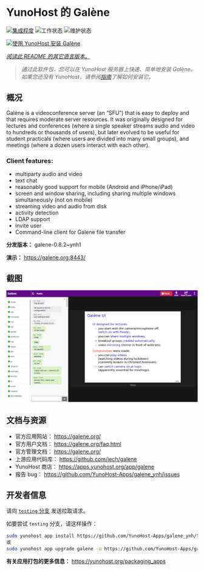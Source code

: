 <!--
注意：此 README 由 <https://github.com/YunoHost/apps/tree/master/tools/readme_generator> 自动生成
请勿手动编辑。
-->

# YunoHost 的 Galène

[![集成程度](https://dash.yunohost.org/integration/galene.svg)](https://dash.yunohost.org/appci/app/galene) ![工作状态](https://ci-apps.yunohost.org/ci/badges/galene.status.svg) ![维护状态](https://ci-apps.yunohost.org/ci/badges/galene.maintain.svg)

[![使用 YunoHost 安装 Galène](https://install-app.yunohost.org/install-with-yunohost.svg)](https://install-app.yunohost.org/?app=galene)

*[阅读此 README 的其它语言版本。](./ALL_README.md)*

> *通过此软件包，您可以在 YunoHost 服务器上快速、简单地安装 Galène。*  
> *如果您还没有 YunoHost，请参阅[指南](https://yunohost.org/install)了解如何安装它。*

## 概况

Galène is a videoconference server (an “SFU”) that is easy to deploy and that requires moderate server resources. It was originally designed for lectures and conferences (where a single speaker streams audio and video to hundreds or thousands of users), but later evolved to be useful for student practicals (where users are divided into many small groups), and meetings (where a dozen users interact with each other).

### Client features:

- multiparty audio and video
- text chat
- reasonably good support for mobile (Android and iPhone/iPad)
- screen and window sharing, including sharing multiple windows simultaneously (not on mobile)
- streaming video and audio from disk
- activity detection
- LDAP support
- invite user
- Command-line client for Galene file transfer


**分发版本：** galene-0.8.2~ynh1

**演示：** <https://galene.org:8443/>

## 截图

![Galène 的截图](./doc/screenshots/screenshot.png)

## 文档与资源

- 官方应用网站： <https://galene.org/>
- 官方用户文档： <https://galene.org/faq.html>
- 官方管理文档： <https://galene.org/>
- 上游应用代码库： <https://github.com/jech/galene>
- YunoHost 商店： <https://apps.yunohost.org/app/galene>
- 报告 bug： <https://github.com/YunoHost-Apps/galene_ynh/issues>

## 开发者信息

请向 [`testing` 分支](https://github.com/YunoHost-Apps/galene_ynh/tree/testing) 发送拉取请求。

如要尝试 `testing` 分支，请这样操作：

```bash
sudo yunohost app install https://github.com/YunoHost-Apps/galene_ynh/tree/testing --debug
或
sudo yunohost app upgrade galene -u https://github.com/YunoHost-Apps/galene_ynh/tree/testing --debug
```

**有关应用打包的更多信息：** <https://yunohost.org/packaging_apps>
